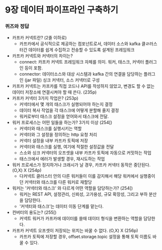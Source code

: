 # 9장 데이터 파이프라인 구축하기

### 퀴즈와 정답
 * 카프카 커넥트란? (2줄 이하로)
    * 카프카에서 공식적으로 제공하는 컴포넌트로서, 데이터 소스와 kafka 클ㄹ러스터간 데이터를 쉽게 수집하고 전송할 수 있도록 설계된 프레임워크
 * 카프카 커넥트와 커넥터의 차이는?
    * connect: 카프카 커넥트 프레임워크 자체를 의미. 워커, 태스크, 커넥터 플러그인 등이 포함.
    * connector: 데이터소스와 대상 시스템과 kafka 간의 연결을 담당하는 플러그인 (jar 파일) 싱크 커넥터, 소스 커넥터로 구성
* 카프카 커넥트는 카프카를 직접 코드나 API를 작성하지 않았고, 변경도 할 수 없는 데이터 저장소에 연결시켜야 할 때 쓴다. (235p)
* 카프카 커넥터 3가지 작업은? (253p)
  * 커넥터에서 몇 개의 태스크가 실행되어야 하는지 결정
  * 데이터 복사 작업을 각 태스크에 어떻게 분할해 줄지 결정
  * 워커로부터 태스크 설정을 얻어와서 태스크에 전달.
* 워커 프로세스는 어떤 일들을 하는가? 3가지 이상 (254[)
  * 커넥터와 태스크를 실행시키는 역할
  * 커넥터와 그 설정을 정의하는 http 요청 처리
  * 커넥터 설정을 내부 카프카 토픽에 저장
  * 커넥터와 태스크를 실행, 여기에 적절한 설정값을 전달
  * 스소와 싱크 커넥터의 오프셋을 내부 카프카 토픽에 자동으로 커밋하는 작업
  * 태스크에서 에러가 발생할 경우, 재시도하는 작업
* 워커 프로세스가 정지하거나 크래시가 날 경우, 카프카 커넥터 동작은 중단된다. (O,X) X (254p)
  *  다커넥트 클러스터 안의 다른 워커들이 이를 감지해서 해당 워커에서 실행중이던 커넥터와 태스크를 다른 워커로 재할당 
* 워커는 '커넥터와 태스크' 와 다르게 어떤 역할을 담당하는가? (254[)
  * 워커는 REST API, 설정관리, 신뢰성, 고가용성, 규모 확장성, 그리고 부하 분산을 담당한다.
  * '커넥터와 태스크'는 데이터 이동 단계를 맡는다.
* 컨버터의 용도는? (255[)
  * 커넥트 워커가 카프카에 데이터를 쓸때 데이터 형식을 변환하는 역할을 담당한다.
* 카프카 커넥트 오프셋이 저장되는 위치는 바꿀 수 없다.  (O,X) X (256p)
  * 카프카 토픽에 저장할 경우, offset.storage.topic 설정을 통해 토픽 이름도 바꿀 수 있다.
  
